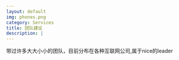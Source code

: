```yaml
---
layout: default
img: phones.png
category: Services
title: 团队建设
description: |
---
```

带过许多大大小小的团队，目前分布在各种互联网公司,属于nice的leader